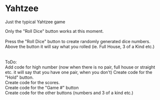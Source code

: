 # Yahtzee
Just the typical Yahtzee game

Only the "Roll Dice" button works at this moment.<br>
<br>
Press the "Roll Dice" button to create randomly generated dice numbers.<br>
Above the button it will say what you rolled (ie. Full House, 3 of a Kind etc.)<br>
<br>
<br>
ToDo:<br>
Add code for high number (now when there is no pair, full house or straight etc. it will say that you have one pair, when you don't)
Create code for the "Hold" button.<br>
Create code for the scores.<br>
Create code for the "Game #" button<br>
Create code for the other buttons (numbers and 3 of a kind etc.)<br>

